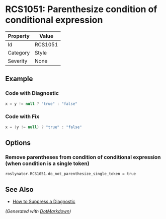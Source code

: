 # RCS1051: Parenthesize condition of conditional expression

| Property | Value   |
| -------- | ------- |
| Id       | RCS1051 |
| Category | Style   |
| Severity | None    |

## Example

### Code with Diagnostic

```csharp
x = y != null ? "true" : "false"
```

### Code with Fix

```csharp
x = (y != null) ? "true" : "false"
```

## Options

### Remove parentheses from condition of conditional expression \(when condition is a single token\)

```editorconfig
roslynator.RCS1051.do_not_parenthesize_single_token = true
```

## See Also

* [How to Suppress a Diagnostic](../HowToConfigureAnalyzers.md#how-to-suppress-a-diagnostic)


*\(Generated with [DotMarkdown](http://github.com/JosefPihrt/DotMarkdown)\)*